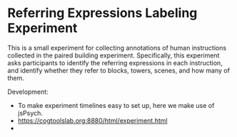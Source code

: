 # Referring Expressions Labeling Experiment

This is a small experiment for collecting annotations of human instructions collected in the paired building experiment. Specifically, this experiment asks participants to identify the referring expressions in each instruction, and identify whether they refer to blocks, towers, scenes, and how many of them.

Development:
- To make experiment timelines easy to set up, here we make use of jsPsych.
- https://cogtoolslab.org:8880/html/experiment.html
- 